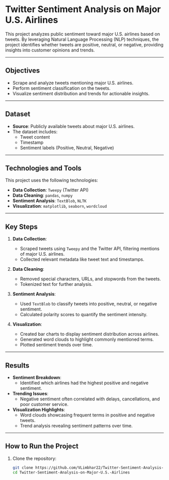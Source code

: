 # Twitter Sentiment Analysis on Major U.S. Airlines

This project analyzes public sentiment toward major U.S. airlines based on tweets. By leveraging Natural Language Processing (NLP) techniques, the project identifies whether tweets are positive, neutral, or negative, providing insights into customer opinions and trends.

---

## Objectives
- Scrape and analyze tweets mentioning major U.S. airlines.
- Perform sentiment classification on the tweets.
- Visualize sentiment distribution and trends for actionable insights.

---

## Dataset
- **Source**: Publicly available tweets about major U.S. airlines.
- The dataset includes:
  - Tweet content
  - Timestamp
  - Sentiment labels (Positive, Neutral, Negative)

---

## Technologies and Tools
This project uses the following technologies:
- **Data Collection**: `Tweepy` (Twitter API)
- **Data Cleaning**: `pandas`, `numpy`
- **Sentiment Analysis**: `TextBlob`, `NLTK`
- **Visualization**: `matplotlib`, `seaborn`, `wordcloud`

---

## Key Steps
1. **Data Collection**:
   - Scraped tweets using `Tweepy` and the Twitter API, filtering mentions of major U.S. airlines.
   - Collected relevant metadata like tweet text and timestamps.

2. **Data Cleaning**:
   - Removed special characters, URLs, and stopwords from the tweets.
   - Tokenized text for further analysis.

3. **Sentiment Analysis**:
   - Used `TextBlob` to classify tweets into positive, neutral, or negative sentiment.
   - Calculated polarity scores to quantify the sentiment intensity.

4. **Visualization**:
   - Created bar charts to display sentiment distribution across airlines.
   - Generated word clouds to highlight commonly mentioned terms.
   - Plotted sentiment trends over time.

---

## Results
- **Sentiment Breakdown**:
  - Identified which airlines had the highest positive and negative sentiment.
- **Trending Issues**:
  - Negative sentiment often correlated with delays, cancellations, and poor customer service.
- **Visualization Highlights**:
  - Word clouds showcasing frequent terms in positive and negative tweets.
  - Trend analysis revealing sentiment patterns over time.

---

## How to Run the Project
1. Clone the repository:
   ```bash
   git clone https://github.com/VLimbhar22/Twitter-Sentiment-Analysis-on-Major-U.S.-Airlines
   cd Twitter-Sentiment-Analysis-on-Major-U.S.-Airlines
